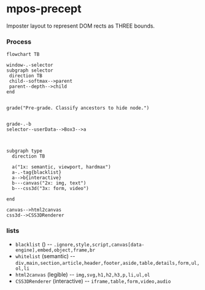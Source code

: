 # mpos-precept
Imposter layout to represent DOM rects as THREE bounds.

### Process
```mermaid
flowchart TB

window-.-selector
subgraph selector
 direction TB
 child--softmax-->parent
 parent--depth-->child
end


grade("Pre-grade. Classify ancestors to hide node.")
  

grade-.-b
selector--userData-->Box3-->a



subgraph type
  direction TB

  a("1x: semantic, viewport, hardmax")
  a-.-tag{blacklist}
  a-->b{interactive}
  b---canvas("2x: img, text")
  b---css3d("3x: form, video")

end

canvas-->html2canvas
css3d-->CSS3DRenderer
```

### lists
- `blacklist` () -- `.ignore,style,script,canvas[data-engine],embed,object,frame,br`
- `whitelist` (semantic) -- `div,main,section,article,header,footer,aside,table,details,form,ul,ol,li`
- `html2canvas` (legible) -- `img,svg,h1,h2,h3,p,li,ul,ol`
- `CSS3DRenderer` (interactive) -- `iframe,table,form,video,audio`
